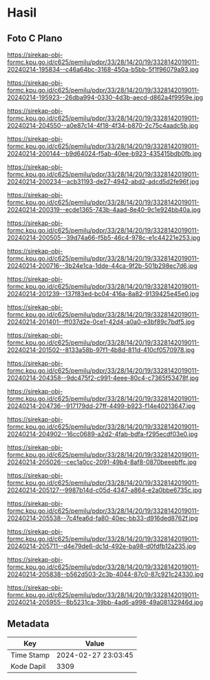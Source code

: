 # Hasil

## Foto C Plano

https://sirekap-obj-formc.kpu.go.id/c625/pemilu/pdpr/33/28/14/20/19/3328142019011-20240214-195834--c46a64bc-3168-450a-b5bb-5f1f96079a93.jpg

https://sirekap-obj-formc.kpu.go.id/c625/pemilu/pdpr/33/28/14/20/19/3328142019011-20240214-195923--26dba994-0330-4d3b-aecd-d862a4f9959e.jpg

https://sirekap-obj-formc.kpu.go.id/c625/pemilu/pdpr/33/28/14/20/19/3328142019011-20240214-204550--a0e87c14-4f18-4f34-b870-2c75c4aadc5b.jpg

https://sirekap-obj-formc.kpu.go.id/c625/pemilu/pdpr/33/28/14/20/19/3328142019011-20240214-200144--b9d64024-f5ab-40ee-b923-435415bdb0fb.jpg

https://sirekap-obj-formc.kpu.go.id/c625/pemilu/pdpr/33/28/14/20/19/3328142019011-20240214-200234--acb31193-de27-4942-abd2-adcd5d2fe96f.jpg

https://sirekap-obj-formc.kpu.go.id/c625/pemilu/pdpr/33/28/14/20/19/3328142019011-20240214-200319--ecde1365-743b-4aad-8e40-9c1e924bb40a.jpg

https://sirekap-obj-formc.kpu.go.id/c625/pemilu/pdpr/33/28/14/20/19/3328142019011-20240214-200505--39d74a66-f5b5-46c4-978c-e1c44221e253.jpg

https://sirekap-obj-formc.kpu.go.id/c625/pemilu/pdpr/33/28/14/20/19/3328142019011-20240214-200716--3b24e1ca-1dde-44ca-9f2b-501b298ec7d6.jpg

https://sirekap-obj-formc.kpu.go.id/c625/pemilu/pdpr/33/28/14/20/19/3328142019011-20240214-201239--137f83ed-bc04-416a-8a82-9139425e45e0.jpg

https://sirekap-obj-formc.kpu.go.id/c625/pemilu/pdpr/33/28/14/20/19/3328142019011-20240214-201401--ff037d2e-0ce1-42d4-a0a0-e3bf89c7bdf5.jpg

https://sirekap-obj-formc.kpu.go.id/c625/pemilu/pdpr/33/28/14/20/19/3328142019011-20240214-201502--8133a58b-97f1-4b8d-811d-410cf0570978.jpg

https://sirekap-obj-formc.kpu.go.id/c625/pemilu/pdpr/33/28/14/20/19/3328142019011-20240214-204358--9dc475f2-c991-4eee-80c4-c7365f53478f.jpg

https://sirekap-obj-formc.kpu.go.id/c625/pemilu/pdpr/33/28/14/20/19/3328142019011-20240214-204736--917179dd-27ff-4499-b923-f14e40213647.jpg

https://sirekap-obj-formc.kpu.go.id/c625/pemilu/pdpr/33/28/14/20/19/3328142019011-20240214-204902--16cc0689-a2d2-4fab-bdfa-f295ecdf03e0.jpg

https://sirekap-obj-formc.kpu.go.id/c625/pemilu/pdpr/33/28/14/20/19/3328142019011-20240214-205026--cec1a0cc-2091-49b4-8af8-0870beeebffc.jpg

https://sirekap-obj-formc.kpu.go.id/c625/pemilu/pdpr/33/28/14/20/19/3328142019011-20240214-205127--9987b14d-c05d-4347-a864-e2a0bbe6735c.jpg

https://sirekap-obj-formc.kpu.go.id/c625/pemilu/pdpr/33/28/14/20/19/3328142019011-20240214-205538--7c4fea6d-fa80-40ec-bb33-d916ded8762f.jpg

https://sirekap-obj-formc.kpu.go.id/c625/pemilu/pdpr/33/28/14/20/19/3328142019011-20240214-205711--d4e79de6-dc1d-492e-ba98-d0fdfb12a235.jpg

https://sirekap-obj-formc.kpu.go.id/c625/pemilu/pdpr/33/28/14/20/19/3328142019011-20240214-205838--b562d503-2c3b-4044-87c0-87c921c24330.jpg

https://sirekap-obj-formc.kpu.go.id/c625/pemilu/pdpr/33/28/14/20/19/3328142019011-20240214-205955--8b5231ca-39bb-4ad6-a998-49a08132946d.jpg


## Metadata

| Key        | Value               |
| ---------- | ------------------- |
| Time Stamp | 2024-02-27 23:03:45 |
| Kode Dapil | 3309                |



